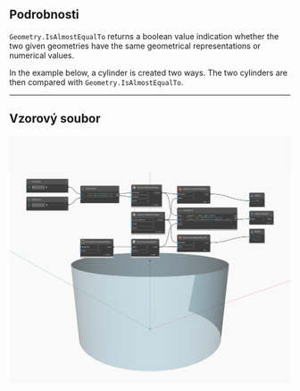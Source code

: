 ## Podrobnosti
`Geometry.IsAlmostEqualTo` returns a boolean value indication whether the two given geometries have the same geometrical representations or numerical values.

In the example below, a cylinder is created two ways. The two cylinders are then compared with `Geometry.IsAlmostEqualTo`.
___
## Vzorový soubor

![Geometry.IsAlmostEqualTo](./Autodesk.DesignScript.Geometry.Geometry.IsAlmostEqualTo_img.jpg)
